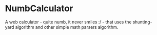 # NumbCalculator
A web calculator - quite numb, it never smiles :/ - that uses the shunting-yard algorithm and other simple math parsers algorithm.
